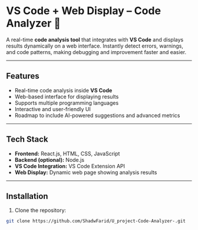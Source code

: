 # VS Code + Web Display – Code Analyzer 🚀

A real-time **code analysis tool** that integrates with **VS Code** and displays results dynamically on a web interface. Instantly detect errors, warnings, and code patterns, making debugging and improvement faster and easier.

---

## Features

- Real-time code analysis inside **VS Code**
- Web-based interface for displaying results
- Supports multiple programming languages
- Interactive and user-friendly UI
- Roadmap to include AI-powered suggestions and advanced metrics

---

## Tech Stack

- **Frontend:** React.js, HTML, CSS, JavaScript  
- **Backend (optional):** Node.js  
- **VS Code Integration:** VS Code Extension API  
- **Web Display:** Dynamic web page showing analysis results

---

## Installation

1. Clone the repository:
```bash
git clone https://github.com/ShadwFarid/U_project-Code-Analyzer-.git
